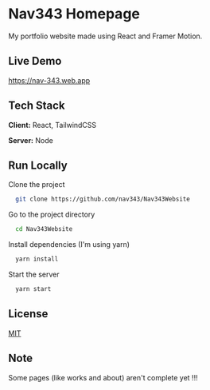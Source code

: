 
# Nav343 Homepage

My portfolio website made using React and Framer Motion.

## Live Demo

https://nav-343.web.app

## Tech Stack

**Client:** React, TailwindCSS

**Server:** Node


## Run Locally

Clone the project

```bash
  git clone https://github.com/nav343/Nav343Website
```

Go to the project directory

```bash
  cd Nav343Website
```

Install dependencies (I'm using yarn)

```bash
  yarn install
```

Start the server

```bash
  yarn start
```


## License

[MIT](https://choosealicense.com/licenses/mit/)


## Note

Some pages (like works and about) aren't complete yet !!!
